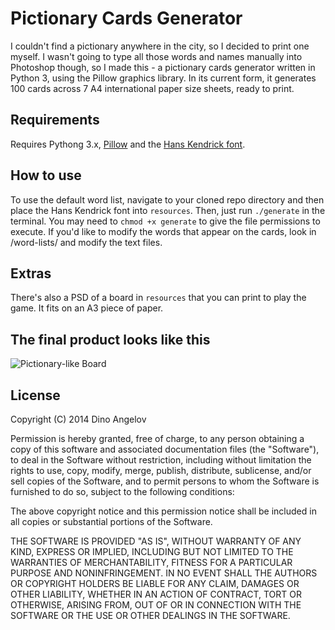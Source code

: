 # Pictionary Cards Generator

I couldn't find a pictionary anywhere in the city, so I decided to print one myself. I wasn't going to type all those words and names manually into Photoshop though, so I made this - a pictionary cards generator written in Python 3, using the Pillow graphics library. In its current form, it generates 100 cards across 7 A4 international paper size sheets, ready to print.

## Requirements

Requires Pythong 3.x, [Pillow](http://pillow.readthedocs.org/en/latest/installation.html#simple-installation) and the [Hans Kendrick font](http://openfontlibrary.org/en/font/hans-kendrick).

## How to use

To use the default word list, navigate to your cloned repo directory and then place the Hans Kendrick font into `resources`. Then, just run `./generate` in the terminal. You may need to `chmod +x generate` to give the file permissions to execute. If you'd like to modify the words that appear on the cards, look in /word-lists/ and modify the text files.

## Extras
There's also a PSD of a board in `resources` that you can print to play the game. It fits on an A3 piece of paper.

## The final product looks like this
![Pictionary-like Board](http://dew.dangelov.com/dewdrops/DEW-53dbfb4ca46180.37194370.JPG)

## License
Copyright (C) 2014 Dino Angelov

Permission is hereby granted, free of charge, to any person obtaining a copy of
this software and associated documentation files (the "Software"), to deal in
the Software without restriction, including without limitation the rights to
use, copy, modify, merge, publish, distribute, sublicense, and/or sell copies
of the Software, and to permit persons to whom the Software is furnished to do
so, subject to the following conditions:

The above copyright notice and this permission notice shall be included in all
copies or substantial portions of the Software.

THE SOFTWARE IS PROVIDED "AS IS", WITHOUT WARRANTY OF ANY KIND, EXPRESS OR
IMPLIED, INCLUDING BUT NOT LIMITED TO THE WARRANTIES OF MERCHANTABILITY,
FITNESS FOR A PARTICULAR PURPOSE AND NONINFRINGEMENT. IN NO EVENT SHALL THE
AUTHORS OR COPYRIGHT HOLDERS BE LIABLE FOR ANY CLAIM, DAMAGES OR OTHER
LIABILITY, WHETHER IN AN ACTION OF CONTRACT, TORT OR OTHERWISE, ARISING FROM,
OUT OF OR IN CONNECTION WITH THE SOFTWARE OR THE USE OR OTHER DEALINGS IN THE
SOFTWARE.